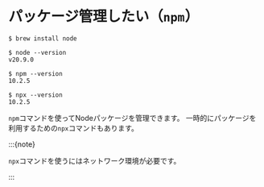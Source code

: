 # パッケージ管理したい（``npm``）

```console
$ brew install node

$ node --version
v20.9.0

$ npm --version
10.2.5

$ npx --version
10.2.5
```

``npm``コマンドを使ってNodeパッケージを管理できます。
一時的にパッケージを利用するための``npx``コマンドもあります。

:::{note}

``npx``コマンドを使うにはネットワーク環境が必要です。

:::
